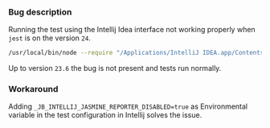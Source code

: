 ### Bug description

Running the test using the Intellij Idea interface not working properly when `jest` is on the version `24`.

```bash
/usr/local/bin/node --require "/Applications/IntelliJ IDEA.app/Contents/plugins/JavaScriptLanguage/helpers/jest-intellij/lib/jest-intellij-stdin-fix.js" /Users/`$USER`/Development/Tests/intellij-issue-repro/node_modules/jest/bin/jest.js --colors --reporters "/Applications/IntelliJ IDEA.app/Contents/plugins/JavaScriptLanguage/helpers/jest-intellij/lib/jest-intellij-reporter.js" --verbose --testPathPattern ^/Users/$USER/Development/Tests/intellij-issue-repro/test\.js$ "--testNamePattern=^thing "
```
Up to version `23.6` the bug is not present and tests run normally.


### Workaround

Adding `_JB_INTELLIJ_JASMINE_REPORTER_DISABLED=true` as Environmental variable in the test configuration in Intellij solves the issue.
